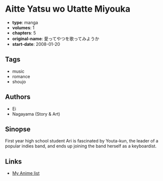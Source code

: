 # Aitte Yatsu wo Utatte Miyouka

-   **type**: manga
-   **volumes**: 1
-   **chapters**: 5
-   **original-name**: 愛ってやつを歌ってみようか
-   **start-date**: 2008-01-20

## Tags

-   music
-   romance
-   shoujo

## Authors

-   Ei
-   Nagayama (Story & Art)

## Sinopse

First year high school student Ari is fascinated by Youta-kun, the leader of a popular indies band, and ends up joining the band herself as a keyboardist.

## Links

-   [My Anime list](https://myanimelist.net/manga/10319/Aitte_Yatsu_wo_Utatte_Miyouka)
